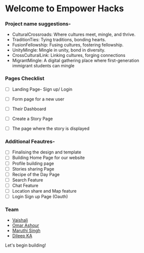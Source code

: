 # Welcome to Empower Hacks 

### Project name suggestions-
- CulturalCrossroads: Where cultures meet, mingle, and thrive.
- TraditionTies: Tying traditions, bonding hearts.
- FusionFellowship: Fusing cultures, fostering fellowship.
- UnityMingle: Mingle in unity, bond in diversity.
- CrossCulturalLink: Linking cultures, forging connections
- MigrantMingle: A digital gathering place where first-generation immigrant students can mingle

### Pages Checklist
- [ ] Landing Page- Sign up/ Login
- [ ] Form page for a new user
- [ ] Their Dashboard 
- [ ] Create a Story Page 
- [ ] The page where the story is displayed


### Additional Feautres-
- [ ] Finalising the design and template
- [ ] Building Home Page for our website 
- [ ] Profile building page
- [ ] Stories sharing Page
- [ ] Recipe of the Day Page
- [ ] Search Feature 
- [ ] Chat Feature 
- [ ] Location share and Map feature 
- [ ] Login Sign up Page (Oauth)

### Team 
- [Vaishali](https://www.github.com/arcVaishali)
- [Omar Ashour](https://www.github.com/o-ashour)
- [Maruthi Singh](https://github.com/MaruthiSingh)
- [Dileep KA](https://www.github.com/Dileep2608)


Let's begin building! 

